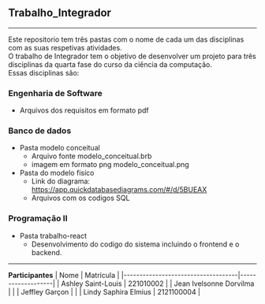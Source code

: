 ## Trabalho_Integrador
***

Este repositorio tem três pastas com o nome de cada um das disciplinas com as suas respetivas atividades.  
O trabalho de Integrador tem o objetivo de desenvolver um projeto para três disciplinas da quarta fase do curso da ciência da computação.   
Essas disciplinas são:
### Engenharia de Software
-  Arquivos dos requisitos em formato pdf
  
### Banco de dados
- Pasta modelo conceitual
   * Arquivo fonte modelo_conceitual.brb
   * imagem em formato png modelo_conceitual.png
- Pasta do modelo fisíco
  * Link do diagrama: https://app.quickdatabasediagrams.com/#/d/5BUEAX
  * Arquivos com os codigos SQL
    
### Programação II
- Pasta trabalho-react
   - Desenvolvimento do codigo do sistema incluindo o frontend e o backend.
***

**Participantes**
|              Nome                  |    Matrícula      |
|------------------------------------|-------------------|
| Ashley Saint-Louis                 |    221010002      |
| Jean Ivelsonne Dorvilma            |                   |
| Jeffley Garçon                     |                   |
| Lindy Saphira Elmius               |   2121100004      | 



